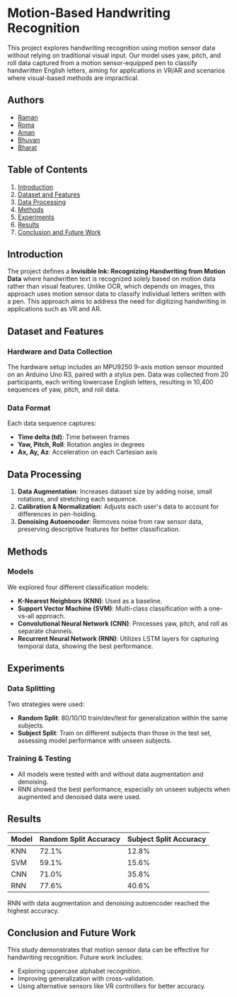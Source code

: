 # Motion-Based Handwriting Recognition

This project explores handwriting recognition using motion sensor data without relying on traditional visual input. Our model uses yaw, pitch, and roll data captured from a motion sensor-equipped pen to classify handwritten English letters, aiming for applications in VR/AR and scenarios where visual-based methods are impractical.

## Authors

- [Raman](https://github.com/RAMAN0330)
- [Roma](https://github.com/romajoshi17)
- [Aman](https://github.com/Aman-Vishwakarma1729)
- [Bhuvan](https://github.com/BhuvanKapoor)
- [Bharat](https://github.com/Sh-bharat)

## Table of Contents

1. [Introduction](#introduction)
2. [Dataset and Features](#dataset-and-features)
3. [Data Processing](#data-processing)
4. [Methods](#methods)
5. [Experiments](#experiments)
6. [Results](#results)
7. [Conclusion and Future Work](#conclusion-and-future-work)

## Introduction

The project defines a **Invisible Ink: Recognizing Handwriting from Motion Data** where handwritten text is recognized solely based on motion data rather than visual features. Unlike OCR, which depends on images, this approach uses motion sensor data to classify individual letters written with a pen. This approach aims to address the need for digitizing handwriting in applications such as VR and AR.


## Dataset and Features

### Hardware and Data Collection
The hardware setup includes an MPU9250 9-axis motion sensor mounted on an Arduino Uno R3, paired with a stylus pen. Data was collected from 20 participants, each writing lowercase English letters, resulting in 10,400 sequences of yaw, pitch, and roll data.

### Data Format
Each data sequence captures:
- **Time delta (td)**: Time between frames
- **Yaw, Pitch, Roll**: Rotation angles in degrees
- **Ax, Ay, Az**: Acceleration on each Cartesian axis

## Data Processing

1. **Data Augmentation**: Increases dataset size by adding noise, small rotations, and stretching each sequence.
2. **Calibration & Normalization**: Adjusts each user's data to account for differences in pen-holding.
3. **Denoising Autoencoder**: Removes noise from raw sensor data, preserving descriptive features for better classification.

## Methods

### Models
We explored four different classification models:
- **K-Nearest Neighbors (KNN)**: Used as a baseline.
- **Support Vector Machine (SVM)**: Multi-class classification with a one-vs-all approach.
- **Convolutional Neural Network (CNN)**: Processes yaw, pitch, and roll as separate channels.
- **Recurrent Neural Network (RNN)**: Utilizes LSTM layers for capturing temporal data, showing the best performance.

## Experiments

### Data Splitting
Two strategies were used:
- **Random Split**: 80/10/10 train/dev/test for generalization within the same subjects.
- **Subject Split**: Train on different subjects than those in the test set, assessing model performance with unseen subjects.

### Training & Testing
- All models were tested with and without data augmentation and denoising. 
- RNN showed the best performance, especially on unseen subjects when augmented and denoised data were used.

## Results

| Model      | Random Split Accuracy | Subject Split Accuracy |
|------------|------------------------|------------------------|
| KNN        | 72.1%                 | 12.8%                 |
| SVM        | 59.1%                 | 15.6%                 |
| CNN        | 71.0%                 | 35.8%                 |
| RNN        | 77.6%                 | 40.6%                 |

RNN with data augmentation and denoising autoencoder reached the highest accuracy.

## Conclusion and Future Work

This study demonstrates that motion sensor data can be effective for handwriting recognition. Future work includes:
- Exploring uppercase alphabet recognition.
- Improving generalization with cross-validation.
- Using alternative sensors like VR controllers for better accuracy.


